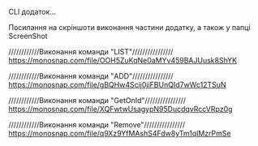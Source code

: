 CLI додаток...

Посилання на скріншоти виконання частини додатку, а також у папці ScreenShot

////////////Виконання команди "LIST"////////////////
https://monosnap.com/file/OOH5ZuKqNe0aMYv459BAJUusk8ShYK

////////////Виконання команди "ADD"////////////////
https://monosnap.com/file/gBQHw4Scij0jiFBUnQId7wWc12TSuN

////////////Виконання команди "GetOnId"////////////////
https://monosnap.com/file/XQFwtwUsagypN95DucdqvRccVRpz0g

////////////Виконання команди "Remove"////////////////
https://monosnap.com/file/q9Xz9YfMAshS4Fdw8yTm1qlMzrPmSe
